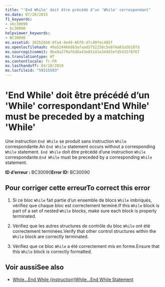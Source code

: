 ```yaml
---
title: "'End While' doit être précédé d’un 'While' correspondant"
ms.date: 07/20/2015
f1_keywords:
- vbc30090
- bc30090
helpviewer_keywords:
- BC30090
ms.assetid: 302b26b8-8fa4-4e49-86f0-d7c49fec485f
ms.openlocfilehash: 49a524466d83afaad5752258c5e874a83a5b18fd
ms.sourcegitcommit: 0be8a279af6d8a43e03141e349d3efd5d35f8767
ms.translationtype: HT
ms.contentlocale: fr-FR
ms.lasthandoff: 04/18/2019
ms.locfileid: "59315593"
---
```

# <a name="end-while-must-be-preceded-by-a-matching-while"></a><span data-ttu-id="10033-102">'End While' doit être précédé d’un 'While' correspondant</span><span class="sxs-lookup"><span data-stu-id="10033-102">'End While' must be preceded by a matching 'While'</span></span>
<span data-ttu-id="10033-103">Une instruction `End While` se produit sans instruction `While` correspondante.</span><span class="sxs-lookup"><span data-stu-id="10033-103">An `End While` statement occurs without a corresponding `While` statement.</span></span> <span data-ttu-id="10033-104">`End While` doit être précédé d’une instruction `While` correspondante.</span><span class="sxs-lookup"><span data-stu-id="10033-104">`End While` must be preceded by a corresponding `While` statement.</span></span>  
  
 <span data-ttu-id="10033-105">**ID d’erreur :** BC30090</span><span class="sxs-lookup"><span data-stu-id="10033-105">**Error ID:** BC30090</span></span>  
  
## <a name="to-correct-this-error"></a><span data-ttu-id="10033-106">Pour corriger cette erreur</span><span class="sxs-lookup"><span data-stu-id="10033-106">To correct this error</span></span>  
  
1. <span data-ttu-id="10033-107">Si ce bloc `While` fait partie d’un ensemble de blocs `While` imbriqués, vérifiez que chaque bloc est correctement terminé.</span><span class="sxs-lookup"><span data-stu-id="10033-107">If this `While` block is part of a set of nested `While` blocks, make sure each block is properly terminated.</span></span>  
  
2. <span data-ttu-id="10033-108">Vérifiez que les autres structures de contrôle du bloc `While` ont été correctement terminées.</span><span class="sxs-lookup"><span data-stu-id="10033-108">Verify that other control structures within the `While` block are correctly terminated.</span></span>  
  
3. <span data-ttu-id="10033-109">Vérifiez que ce bloc `While` a été correctement mis en forme.</span><span class="sxs-lookup"><span data-stu-id="10033-109">Ensure that this `While` block is correctly formatted.</span></span>  
  
## <a name="see-also"></a><span data-ttu-id="10033-110">Voir aussi</span><span class="sxs-lookup"><span data-stu-id="10033-110">See also</span></span>

- [<span data-ttu-id="10033-111">While...End While (instruction)</span><span class="sxs-lookup"><span data-stu-id="10033-111">While...End While Statement</span></span>](../../visual-basic/language-reference/statements/while-end-while-statement.md)

